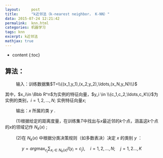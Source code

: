 ```yaml
---
layout:     post
title:      "k近邻法（k-nearest neighbor， K-NN）"
data: 2015-07-24 12:21:42
permalink:  knn.html
categories: 机器学习
tags: knn
excerpt: k近邻法
mathjax: true
---
```


* content
{:toc}

## 算法：
$\qquad$ 输入：训练数据集$T=\\{(x_1,y_1),(x_2,y_2),\ldots,(x_N,y_N)\\}$

其中，$x_i\in \Bbb R^n$为实例的特征向量，$y_i \in \\{c_1,c_2,\ldots,c_K\\}$为实例的类别，$i=1,2,\ldots,N;$ 实例特征向量$x;$

$\qquad$ 输出：$x$ 所属的类 $y$ .

$\qquad$ (1)根据给定的距离度量，在训练集$T$中找出与$x$最近邻的$k$个点，涵盖这$k$个点的$x$的领域记作 $N_k(x)$ ;

$\qquad$ (2)在 $N_k(x)$ 中根据分类决策规则（如多数表决）决定 $x$ 的类别 $y$ ：

$$y=arg\max_{c_j} \sum_{x_i\in N_k(x)} I(y_i=c_j), \quad i=1,2,\dots,N;\quad j=1,2\ldots,K$$
